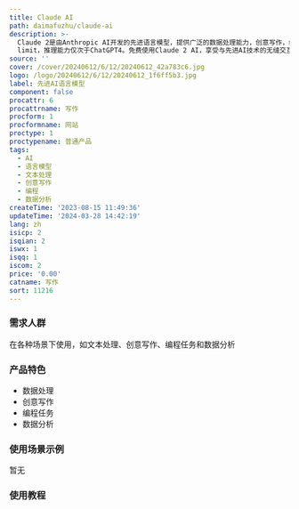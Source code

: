 ```yaml
---
title: Claude AI
path: daimafuzhu/claude-ai
description: >-
  Claude 2是由Anthropic AI开发的先进语言模型，提供广泛的数据处理能力，创意写作，编程任务和数据分析。它支持100K token
  limit，推理能力仅次于ChatGPT4。免费使用Claude 2 AI，享受与先进AI技术的无缝交互。
source: ''
cover: /cover/20240612/6/12/20240612_42a783c6.jpg
logo: /logo/20240612/6/12/20240612_1f6ff5b3.jpg
label: 先进AI语言模型
component: false
procattr: 6
procattrname: 写作
procform: 1
procformname: 网站
proctype: 1
proctypename: 普通产品
tags:
  - AI
  - 语言模型
  - 文本处理
  - 创意写作
  - 编程
  - 数据分析
createTime: '2023-08-15 11:49:36'
updateTime: '2024-03-28 14:42:19'
lang: zh
isicp: 2
isqian: 2
iswx: 1
isqq: 1
iscom: 2
price: '0.00'
catname: 写作
sort: 11216
---
```




### 需求人群
在各种场景下使用，如文本处理、创意写作、编程任务和数据分析

### 产品特色
- 数据处理
- 创意写作
- 编程任务
- 数据分析

### 使用场景示例
暂无

### 使用教程


  
